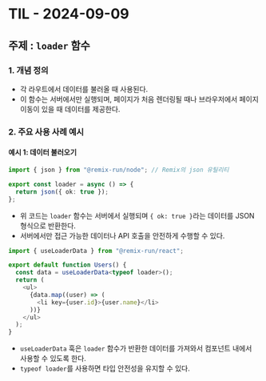 # TIL - 2024-09-09

## 주제 : `loader` 함수

### 1. 개념 정의
- 각 라우트에서 데이터를 불러올 때 사용된다.
- 이 함수는 서버에서만 실행되며, 페이지가 처음 렌더링될 때나 브라우저에서 페이지 이동이 있을 때 데이터를 제공한다.

### 2. 주요 사용 사례 예시

#### **예시 1**: 데이터 불러오기

```ts
import { json } from "@remix-run/node"; // Remix의 json 유틸리티

export const loader = async () => {
  return json({ ok: true });
};
```
- 위 코드는 `loader` 함수는 서버에서 실행되며 `{ ok: true }`라는 데이터를 JSON 형식으로 반환한다.
- 서버에서만 접근 가능한 데이터나 API 호출을 안전하게 수행할 수 있다.

```ts
import { useLoaderData } from "@remix-run/react";

export default function Users() {
  const data = useLoaderData<typeof loader>();
  return (
    <ul>
      {data.map((user) => (
        <li key={user.id}>{user.name}</li>
      ))}
    </ul>
  );
}
```
- `useLoaderData` 훅은 `loader` 함수가 반환한 데이터를 가져와서 컴포넌트 내에서 사용할 수 있도록 한다.
- `typeof loader`를 사용하면 타입 안전성을 유지할 수 있다.
